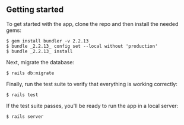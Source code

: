 
## Getting started
To get started with the app, clone the repo and then install the needed gems:
```
$ gem install bundler -v 2.2.13
$ bundle _2.2.13_ config set --local without 'production'
$ bundle _2.2.13_ install
```
Next, migrate the database:
```
$ rails db:migrate
```
Finally, run the test suite to verify that everything is working correctly:
```
$ rails test
```
If the test suite passes, you'll be ready to run the app in a local server:
```
$ rails server
```
